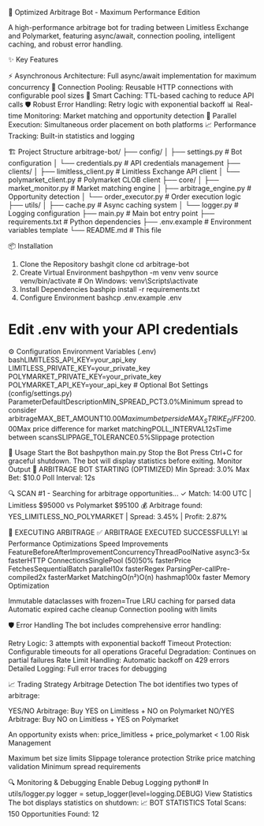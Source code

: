 🚀 Optimized Arbitrage Bot - Maximum Performance Edition


A high-performance arbitrage bot for trading between Limitless Exchange and Polymarket, featuring async/await, connection pooling, intelligent caching, and robust error handling.


✨ Key Features

⚡ Asynchronous Architecture: Full async/await implementation for maximum concurrency
🔄 Connection Pooling: Reusable HTTP connections with configurable pool sizes
💾 Smart Caching: TTL-based caching to reduce API calls
🛡️ Robust Error Handling: Retry logic with exponential backoff
📊 Real-time Monitoring: Market matching and opportunity detection
🎯 Parallel Execution: Simultaneous order placement on both platforms
📈 Performance Tracking: Built-in statistics and logging

🏗️ Project Structure
arbitrage-bot/
├── config/
│   ├── settings.py          # Bot configuration
│   └── credentials.py       # API credentials management
├── clients/
│   ├── limitless_client.py  # Limitless Exchange API client
│   └── polymarket_client.py # Polymarket CLOB client
├── core/
│   ├── market_monitor.py    # Market matching engine
│   ├── arbitrage_engine.py  # Opportunity detection
│   └── order_executor.py    # Order execution logic
├── utils/
│   ├── cache.py            # Async caching system
│   └── logger.py           # Logging configuration
├── main.py                  # Main bot entry point
├── requirements.txt         # Python dependencies
├── .env.example            # Environment variables template
└── README.md               # This file

📦 Installation
1. Clone the Repository
bashgit clone <repository-url>
cd arbitrage-bot
2. Create Virtual Environment
bashpython -m venv venv
source venv/bin/activate  # On Windows: venv\Scripts\activate
3. Install Dependencies
bashpip install -r requirements.txt
4. Configure Environment
bashcp .env.example .env
# Edit .env with your API credentials
⚙️ Configuration
Environment Variables (.env)
bashLIMITLESS_API_KEY=your_api_key
LIMITLESS_PRIVATE_KEY=your_private_key
POLYMARKET_PRIVATE_KEY=your_private_key
POLYMARKET_API_KEY=your_api_key  # Optional
Bot Settings (config/settings.py)
ParameterDefaultDescriptionMIN_SPREAD_PCT3.0%Minimum spread to consider arbitrageMAX_BET_AMOUNT$10.00Maximum bet per sideMAX_STRIKE_DIFF$200.00Max price difference for market matchingPOLL_INTERVAL12sTime between scansSLIPPAGE_TOLERANCE0.5%Slippage protection

🚀 Usage
Start the Bot
bashpython main.py
Stop the Bot
Press Ctrl+C for graceful shutdown. The bot will display statistics before exiting.
Monitor Output
🚀 ARBITRAGE BOT STARTING (OPTIMIZED)
Min Spread:           3.0%
Max Bet:              $10.0
Poll Interval:        12s

🔍 SCAN #1 - Searching for arbitrage opportunities...
✓ Match: 14:00 UTC | Limitless $95000 vs Polymarket $95100
💰 Arbitrage found: YES_LIMITLESS_NO_POLYMARKET | Spread: 3.45% | Profit: 2.87%

🎯 EXECUTING ARBITRAGE
✅ ARBITRAGE EXECUTED SUCCESSFULLY!
📊 Performance Optimizations
Speed Improvements
FeatureBeforeAfterImprovementConcurrencyThreadPoolNative async3-5x fasterHTTP ConnectionsSinglePool (50)50% fasterPrice FetchesSequentialBatch parallel10x fasterRegex ParsingPer-callPre-compiled2x fasterMarket MatchingO(n²)O(n) hashmap100x faster
Memory Optimization

Immutable dataclasses with frozen=True
LRU caching for parsed data
Automatic expired cache cleanup
Connection pooling with limits

🛡️ Error Handling
The bot includes comprehensive error handling:

Retry Logic: 3 attempts with exponential backoff
Timeout Protection: Configurable timeouts for all operations
Graceful Degradation: Continues on partial failures
Rate Limit Handling: Automatic backoff on 429 errors
Detailed Logging: Full error traces for debugging

📈 Trading Strategy
Arbitrage Detection
The bot identifies two types of arbitrage:

YES/NO Arbitrage: Buy YES on Limitless + NO on Polymarket
NO/YES Arbitrage: Buy NO on Limitless + YES on Polymarket

An opportunity exists when: price_limitless + price_polymarket < 1.00
Risk Management

Maximum bet size limits
Slippage tolerance protection
Strike price matching validation
Minimum spread requirements

🔍 Monitoring & Debugging
Enable Debug Logging
python# In utils/logger.py
logger = setup_logger(level=logging.DEBUG)
View Statistics
The bot displays statistics on shutdown:
📈 BOT STATISTICS
Total Scans:          150
Opportunities Found:  12
